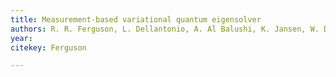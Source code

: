 ```yaml
---
title: Measurement-based variational quantum eigensolver
authors: R. R. Ferguson, L. Dellantonio, A. Al Balushi, K. Jansen, W. Dür, C. A. Muschik, A Al Balushi, K. Jansen, W. Dür, C. A. Muschik
year: 
citekey: Ferguson

---
```




